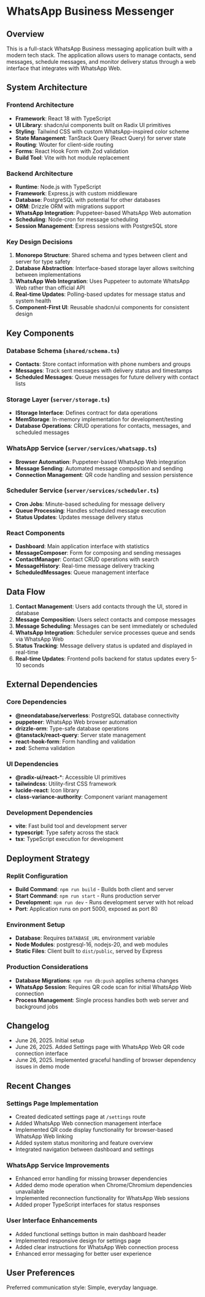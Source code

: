 # WhatsApp Business Messenger

## Overview

This is a full-stack WhatsApp Business messaging application built with a modern tech stack. The application allows users to manage contacts, send messages, schedule messages, and monitor delivery status through a web interface that integrates with WhatsApp Web.

## System Architecture

### Frontend Architecture
- **Framework**: React 18 with TypeScript
- **UI Library**: shadcn/ui components built on Radix UI primitives
- **Styling**: Tailwind CSS with custom WhatsApp-inspired color scheme
- **State Management**: TanStack Query (React Query) for server state
- **Routing**: Wouter for client-side routing
- **Forms**: React Hook Form with Zod validation
- **Build Tool**: Vite with hot module replacement

### Backend Architecture
- **Runtime**: Node.js with TypeScript
- **Framework**: Express.js with custom middleware
- **Database**: PostgreSQL with potential for other databases
- **ORM**: Drizzle ORM with migrations support
- **WhatsApp Integration**: Puppeteer-based WhatsApp Web automation
- **Scheduling**: Node-cron for message scheduling
- **Session Management**: Express sessions with PostgreSQL store

### Key Design Decisions
1. **Monorepo Structure**: Shared schema and types between client and server for type safety
2. **Database Abstraction**: Interface-based storage layer allows switching between implementations
3. **WhatsApp Web Integration**: Uses Puppeteer to automate WhatsApp Web rather than official API
4. **Real-time Updates**: Polling-based updates for message status and system health
5. **Component-First UI**: Reusable shadcn/ui components for consistent design

## Key Components

### Database Schema (`shared/schema.ts`)
- **Contacts**: Store contact information with phone numbers and groups
- **Messages**: Track sent messages with delivery status and timestamps
- **Scheduled Messages**: Queue messages for future delivery with contact lists

### Storage Layer (`server/storage.ts`)
- **IStorage Interface**: Defines contract for data operations
- **MemStorage**: In-memory implementation for development/testing
- **Database Operations**: CRUD operations for contacts, messages, and scheduled messages

### WhatsApp Service (`server/services/whatsapp.ts`)
- **Browser Automation**: Puppeteer-based WhatsApp Web integration
- **Message Sending**: Automated message composition and sending
- **Connection Management**: QR code handling and session persistence

### Scheduler Service (`server/services/scheduler.ts`)
- **Cron Jobs**: Minute-based scheduling for message delivery
- **Queue Processing**: Handles scheduled message execution
- **Status Updates**: Updates message delivery status

### React Components
- **Dashboard**: Main application interface with statistics
- **MessageComposer**: Form for composing and sending messages
- **ContactManager**: Contact CRUD operations with search
- **MessageHistory**: Real-time message delivery tracking
- **ScheduledMessages**: Queue management interface

## Data Flow

1. **Contact Management**: Users add contacts through the UI, stored in database
2. **Message Composition**: Users select contacts and compose messages
3. **Message Scheduling**: Messages can be sent immediately or scheduled
4. **WhatsApp Integration**: Scheduler service processes queue and sends via WhatsApp Web
5. **Status Tracking**: Message delivery status is updated and displayed in real-time
6. **Real-time Updates**: Frontend polls backend for status updates every 5-10 seconds

## External Dependencies

### Core Dependencies
- **@neondatabase/serverless**: PostgreSQL database connectivity
- **puppeteer**: WhatsApp Web browser automation
- **drizzle-orm**: Type-safe database operations
- **@tanstack/react-query**: Server state management
- **react-hook-form**: Form handling and validation
- **zod**: Schema validation

### UI Dependencies
- **@radix-ui/react-***: Accessible UI primitives
- **tailwindcss**: Utility-first CSS framework
- **lucide-react**: Icon library
- **class-variance-authority**: Component variant management

### Development Dependencies
- **vite**: Fast build tool and development server
- **typescript**: Type safety across the stack
- **tsx**: TypeScript execution for development

## Deployment Strategy

### Replit Configuration
- **Build Command**: `npm run build` - Builds both client and server
- **Start Command**: `npm run start` - Runs production server
- **Development**: `npm run dev` - Runs development server with hot reload
- **Port**: Application runs on port 5000, exposed as port 80

### Environment Setup
- **Database**: Requires `DATABASE_URL` environment variable
- **Node Modules**: postgresql-16, nodejs-20, and web modules
- **Static Files**: Client built to `dist/public`, served by Express

### Production Considerations
- **Database Migrations**: `npm run db:push` applies schema changes
- **WhatsApp Session**: Requires QR code scan for initial WhatsApp Web connection
- **Process Management**: Single process handles both web server and background jobs

## Changelog
- June 26, 2025. Initial setup
- June 26, 2025. Added Settings page with WhatsApp Web QR code connection interface
- June 26, 2025. Implemented graceful handling of browser dependency issues in demo mode

## Recent Changes

### Settings Page Implementation
- Created dedicated settings page at `/settings` route
- Added WhatsApp Web connection management interface
- Implemented QR code display functionality for browser-based WhatsApp Web linking
- Added system status monitoring and feature overview
- Integrated navigation between dashboard and settings

### WhatsApp Service Improvements
- Enhanced error handling for missing browser dependencies
- Added demo mode operation when Chrome/Chromium dependencies unavailable
- Implemented reconnection functionality for WhatsApp Web sessions
- Added proper TypeScript interfaces for status responses

### User Interface Enhancements
- Added functional settings button in main dashboard header
- Implemented responsive design for settings page
- Added clear instructions for WhatsApp Web connection process
- Enhanced error messaging for better user experience

## User Preferences

Preferred communication style: Simple, everyday language.